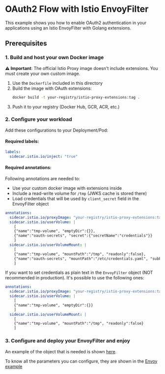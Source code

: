 # OAuth2 Flow with Istio EnvoyFilter

This example shows you how to enable OAuth2 authentication in your applications using an Istio EnvoyFilter with Golang extensions.

## Prerequisites


### 1. Build and host your own Docker image

**⚠️ Important**: The official Istio Proxy image doesn't include extensions. You must create your own custom image.

1. Use the `Dockerfile` included in this directory
2. Build the image with OAuth extensions:
   ```bash
   docker build -t your-registry/istio-proxy-extensions:tag .
   ```
3. Push it to your registry (Docker Hub, GCR, ACR, etc.)


### 2. Configure your workload

Add these configurations to your Deployment/Pod:

#### Required labels:

```yaml
labels:
  sidecar.istio.io/inject: "true"
```

#### Required annotations:

Following annotations are needed to:

- Use your custom docker image with extensions inside
- Include a read-write volume for `/tmp` (JWKS cache is stored there)
- Load credentials that will be used by `client_secret` field in the EnvoyFilter object

```yaml
annotations:
  sidecar.istio.io/proxyImage: "your-registry/istio-proxy-extensions:tag"
  sidecar.istio.io/userVolume: |
    [
    {"name":"tmp-volume", "emptyDir":{}},
    {"name":"oauth-secrets", "secret":{"secretName":"credentials"}}
    ]
  sidecar.istio.io/userVolumeMount: |
    [
    {"name":"tmp-volume", "mountPath":"/tmp", "readonly":false},
    {"name":"oauth-secrets", "mountPath":"/etc/credentials.yaml", "subPath":"credentials.yaml", "readonly":true}
    ]
```

If you want to set credentials as plain text in the `EnvoyFilter` object (NOT recommended in production). It's
possible to use the following ones:

```yaml
annotations:
  sidecar.istio.io/proxyImage: "your-registry/istio-proxy-extensions:tag"
  sidecar.istio.io/userVolume: |
    [
    {"name":"tmp-volume", "emptyDir":{}}
    ]
  sidecar.istio.io/userVolumeMount: |
    [
    {"name":"tmp-volume", "mountPath":"/tmp", "readonly":false}
    ]
```

### 3. Configure and deploy your EnvoyFilter and enjoy

An example of the object that is needed is shown [here](envoyfilter.yaml). 

To know all the parameters you can configure, they are shown in the [Envoy example](../envoy/envoy-config-goext-complete.yaml)
